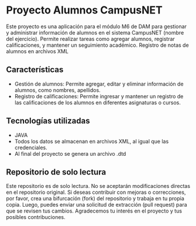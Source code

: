 # Proyecto Alumnos CampusNET

Este proyecto es una aplicación para el módulo M6 de DAM para gestionar y administrar información de alumnos en el sistema CampusNET (nombre del ejercicio). Permite realizar tareas como agregar alumnos, registrar calificaciones, y mantener un seguimiento académico. Registro de notas de alumnos en archivos XML

## Características

- Gestión de alumnos: Permite agregar, editar y eliminar información de alumnos, como nombres, apellidos.
- Registro de calificaciones: Permite ingresar y mantener un registro de las calificaciones de los alumnos en diferentes asignaturas o cursos.

## Tecnologías utilizadas

- JAVA
- Todos los datos se almacenan en archivos XML, al igual que las credenciales.
- Al final del proyecto se genera un archivo .dtd

## Repositorio de solo lectura

Este repositorio es de solo lectura. No se aceptarán modificaciones directas en el repositorio original. Si deseas contribuir con mejoras o correcciones, por favor, crea una bifurcación (fork) del repositorio y trabaja en tu propia copia. Luego, puedes enviar una solicitud de extracción (pull request) para que se revisen tus cambios. Agradecemos tu interés en el proyecto y tus posibles contribuciones.
